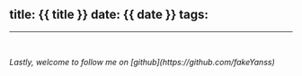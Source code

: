 title: {{ title }}
date: {{ date }}
tags: 
---

<!-- more -->

---






<br>
<p id="div-border-top-red"><i>Lastly, welcome to follow me on [github](https://github.com/fakeYanss)</i></p>